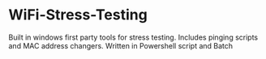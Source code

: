 # WiFi-Stress-Testing
Built in windows first party tools for stress testing. Includes pinging scripts and MAC address changers. Written in Powershell script and Batch
